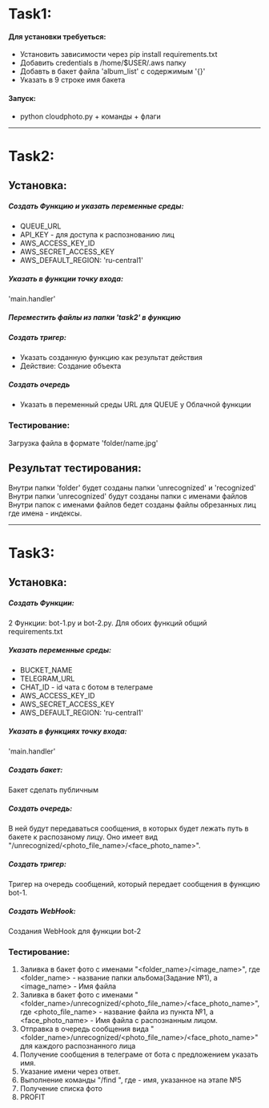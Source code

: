 # Task1:
#### Для установки требуеться:
* Установить зависимости через pip install requirements.txt
* Добавить credentials в /home/$USER/.aws папку
* Добавть в бакет файла 'album_list' с содержимым '{}'
* Указать в 9 строке имя бакета

#### Запуск:
 * python cloudphoto.py + команды + флаги


<hr>


# Task2:
## Установка:
##### Создать Функцию и указать переменные среды:
* QUEUE_URL
* API_KEY - для доступа к распознованию лиц
* AWS_ACCESS_KEY_ID
* AWS_SECRET_ACCESS_KEY
* AWS_DEFAULT_REGION: 'ru-central1'
##### Указать в функции точку входа:
'main.handler'
##### Переместить файлы из папки 'task2' в функцию
##### Создать тригер:
* Указать созданную функцию как результат действия
* Действие: Создание объекта
##### Создать очередь
* Указать в переменный среды URL для QUEUE у Облачной функции
### Тестирование:
Загрузка файла в формате 'folder/name.jpg' 
## Результат тестирования:
Внутри папки 'folder' будет созданы папки 'unrecognized' и 'recognized'
Внутри папки 'unrecognized' будут созданы папки с именами файлов
Внутри папок с именами файлов бедет созданы файлы обрезанных лиц
где имена - индексы.

<hr>

# Task3:
## Установка:
##### Создать Функции:
2 Функции: bot-1.py и bot-2.py. Для обоих функций общий requirements.txt
##### Указать переменные среды:
* BUCKET_NAME
* TELEGRAM_URL
* CHAT_ID - id чата с ботом в телеграме
* AWS_ACCESS_KEY_ID
* AWS_SECRET_ACCESS_KEY
* AWS_DEFAULT_REGION: 'ru-central1'
##### Указать в функциях точку входа:
'main.handler'
##### Создать бакет:
Бакет сделать публичным
##### Создать очередь:
В ней будут передаваться сообщения, в которых будет лежать путь в бакете к распозаному лицу. Оно имеет вид "<album>/unrecognized/<photo_file_name>/<face_photo_name>".
##### Создать тригер:
Тригер на очередь сообщений, который передает сообщения в функцию bot-1.
##### Создать WebHook:
Создания WebHook для функции bot-2
### Тестирование:
1. Заливка в бакет фото с именами "<folder_name>/<image_name>", где <folder_name> - название папки альбома(Задание №1), а <image_name> - Имя файла
2. Заливка в бакет фото с именами "<folder_name>/unrecognized/<photo_file_name>/<face_photo_name>", где <photo_file_name> - название файла из пункта №1, а <face_photo_name> - Имя файла c распознанным лицом. 
3. Отправка в очередь сообщения вида "<folder_name>/unrecognized/<photo_file_name>/<face_photo_name>" для каждого распознанного лица
4. Получение сообщения в телеграме от бота с предложением указать имя.
5. Указание имени через ответ.
6. Выполнение команды "/find <Name>", где <Name> - имя, указанное на этапе №5
7. Получение списка фото
8. PROFIT

